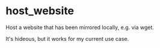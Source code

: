 # host_website

Host a website that has been mirrored locally, e.g. via wget.

It's hideous, but it works for my current use case.

